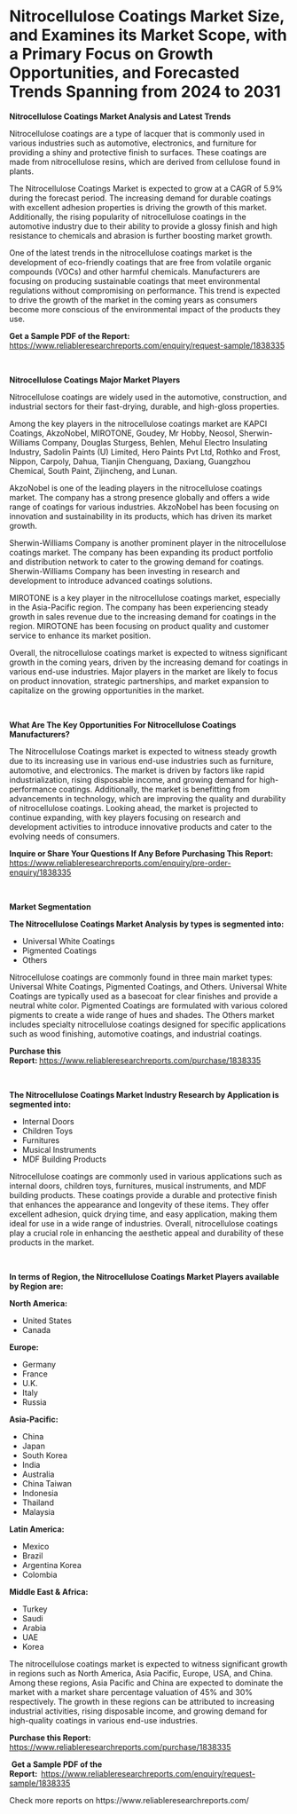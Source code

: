 <p><h1>Nitrocellulose Coatings Market Size, and Examines its Market Scope, with a Primary Focus on Growth Opportunities, and Forecasted Trends Spanning from 2024 to 2031</h1></p><p><strong>Nitrocellulose Coatings Market Analysis and Latest Trends</strong></p>
<p><p>Nitrocellulose coatings are a type of lacquer that is commonly used in various industries such as automotive, electronics, and furniture for providing a shiny and protective finish to surfaces. These coatings are made from nitrocellulose resins, which are derived from cellulose found in plants.</p><p>The Nitrocellulose Coatings Market is expected to grow at a CAGR of 5.9% during the forecast period. The increasing demand for durable coatings with excellent adhesion properties is driving the growth of this market. Additionally, the rising popularity of nitrocellulose coatings in the automotive industry due to their ability to provide a glossy finish and high resistance to chemicals and abrasion is further boosting market growth.</p><p>One of the latest trends in the nitrocellulose coatings market is the development of eco-friendly coatings that are free from volatile organic compounds (VOCs) and other harmful chemicals. Manufacturers are focusing on producing sustainable coatings that meet environmental regulations without compromising on performance. This trend is expected to drive the growth of the market in the coming years as consumers become more conscious of the environmental impact of the products they use.</p></p>
<p><strong>Get a Sample PDF of the Report:&nbsp;</strong> <a href="https://www.reliableresearchreports.com/enquiry/request-sample/1838335">https://www.reliableresearchreports.com/enquiry/request-sample/1838335</a></p>
<p>&nbsp;</p>
<p><strong>Nitrocellulose Coatings Major Market Players</strong></p>
<p><p>Nitrocellulose coatings are widely used in the automotive, construction, and industrial sectors for their fast-drying, durable, and high-gloss properties. </p><p>Among the key players in the nitrocellulose coatings market are KAPCI Coatings, AkzoNobel, MIROTONE, Goudey, Mr Hobby, Neosol, Sherwin-Williams Company, Douglas Sturgess, Behlen, Mehul Electro Insulating Industry, Sadolin Paints (U) Limited, Hero Paints Pvt Ltd, Rothko and Frost, Nippon, Carpoly, Dahua, Tianjin Chenguang, Daxiang, Guangzhou Chemical, South Paint, Zijincheng, and Lunan.</p><p>AkzoNobel is one of the leading players in the nitrocellulose coatings market. The company has a strong presence globally and offers a wide range of coatings for various industries. AkzoNobel has been focusing on innovation and sustainability in its products, which has driven its market growth.</p><p>Sherwin-Williams Company is another prominent player in the nitrocellulose coatings market. The company has been expanding its product portfolio and distribution network to cater to the growing demand for coatings. Sherwin-Williams Company has been investing in research and development to introduce advanced coatings solutions.</p><p>MIROTONE is a key player in the nitrocellulose coatings market, especially in the Asia-Pacific region. The company has been experiencing steady growth in sales revenue due to the increasing demand for coatings in the region. MIROTONE has been focusing on product quality and customer service to enhance its market position.</p><p>Overall, the nitrocellulose coatings market is expected to witness significant growth in the coming years, driven by the increasing demand for coatings in various end-use industries. Major players in the market are likely to focus on product innovation, strategic partnerships, and market expansion to capitalize on the growing opportunities in the market.</p></p>
<p>&nbsp;</p>
<p><strong>What Are The Key Opportunities For Nitrocellulose Coatings Manufacturers?</strong></p>
<p><p>The Nitrocellulose Coatings market is expected to witness steady growth due to its increasing use in various end-use industries such as furniture, automotive, and electronics. The market is driven by factors like rapid industrialization, rising disposable income, and growing demand for high-performance coatings. Additionally, the market is benefitting from advancements in technology, which are improving the quality and durability of nitrocellulose coatings. Looking ahead, the market is projected to continue expanding, with key players focusing on research and development activities to introduce innovative products and cater to the evolving needs of consumers.</p></p>
<p><strong>Inquire or Share Your Questions If Any Before Purchasing This Report:</strong> <a href="https://www.reliableresearchreports.com/enquiry/pre-order-enquiry/1838335">https://www.reliableresearchreports.com/enquiry/pre-order-enquiry/1838335</a></p>
<p>&nbsp;</p>
<p><strong>Market Segmentation</strong></p>
<p><strong>The Nitrocellulose Coatings Market Analysis by types is segmented into:</strong></p>
<p><ul><li>Universal White Coatings</li><li>Pigmented Coatings</li><li>Others</li></ul></p>
<p><p>Nitrocellulose coatings are commonly found in three main market types: Universal White Coatings, Pigmented Coatings, and Others. Universal White Coatings are typically used as a basecoat for clear finishes and provide a neutral white color. Pigmented Coatings are formulated with various colored pigments to create a wide range of hues and shades. The Others market includes specialty nitrocellulose coatings designed for specific applications such as wood finishing, automotive coatings, and industrial coatings.</p></p>
<p><strong>Purchase this Report:&nbsp;</strong><a href="https://www.reliableresearchreports.com/purchase/1838335">https://www.reliableresearchreports.com/purchase/1838335</a></p>
<p>&nbsp;</p>
<p><strong>The Nitrocellulose Coatings Market Industry Research by Application is segmented into:</strong></p>
<p><ul><li>Internal Doors</li><li>Children Toys</li><li>Furnitures</li><li>Musical Instruments</li><li>MDF Building Products</li></ul></p>
<p><p>Nitrocellulose coatings are commonly used in various applications such as internal doors, children toys, furnitures, musical instruments, and MDF building products. These coatings provide a durable and protective finish that enhances the appearance and longevity of these items. They offer excellent adhesion, quick drying time, and easy application, making them ideal for use in a wide range of industries. Overall, nitrocellulose coatings play a crucial role in enhancing the aesthetic appeal and durability of these products in the market.</p></p>
<p>&nbsp;</p>
<p><strong>In terms of Region, the Nitrocellulose Coatings Market Players available by Region are:</strong></p>
<p>
    <p> <strong> North America: </strong>
        <ul>
            <li>United States</li>
            <li>Canada</li>
        </ul>
        </p> 
    <p> <strong> Europe: </strong>
        <ul>
            <li>Germany</li>
            <li>France</li>
            <li>U.K.</li>
            <li>Italy</li>
            <li>Russia</li>
        </ul>
        </p> 
    <p> <strong> Asia-Pacific: </strong>
        <ul>
            <li>China</li>
            <li>Japan</li>
            <li>South Korea</li>
            <li>India</li>
            <li>Australia</li>
            <li>China Taiwan</li>
            <li>Indonesia</li>
            <li>Thailand</li>
            <li>Malaysia</li>
        </ul>
        </p> 
    <p> <strong> Latin America: </strong>
        <ul>
            <li>Mexico</li>
            <li>Brazil</li>
            <li>Argentina Korea</li>
            <li>Colombia</li>
        </ul>
        </p> 
    <p> <strong> Middle East & Africa: </strong>
        <ul>
            <li>Turkey</li>
            <li>Saudi</li>
            <li>Arabia</li>
            <li>UAE</li>
            <li>Korea</li>
        </ul>
    </p>
    </p>
<p><p>The nitrocellulose coatings market is expected to witness significant growth in regions such as North America, Asia Pacific, Europe, USA, and China. Among these regions, Asia Pacific and China are expected to dominate the market with a market share percentage valuation of 45% and 30% respectively. The growth in these regions can be attributed to increasing industrial activities, rising disposable income, and growing demand for high-quality coatings in various end-use industries.</p></p>
<p><strong>Purchase this Report: </strong><a href="https://www.reliableresearchreports.com/purchase/1838335">https://www.reliableresearchreports.com/purchase/1838335</a></p>
<p>&nbsp;<strong>Get a Sample PDF of the Report:&nbsp;&nbsp;</strong><a href="https://www.reliableresearchreports.com/enquiry/request-sample/1838335">https://www.reliableresearchreports.com/enquiry/request-sample/1838335</a></p>
<p><strong></strong></p>
<p>Check more reports on https://www.reliableresearchreports.com/</p>